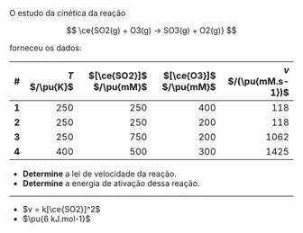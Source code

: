 O estudo da cinética da reação

$$
\ce{SO2(g) + O3(g) -> SO3(g) + O2(g)}
$$

forneceu os dados:

| #     | $T$ $/\pu{K}$ | $[\ce{SO2}]$ $/\pu{mM}$ | $[\ce{O3}]$ $/\pu{mM}$ | $v$ $/(\pu{mM.s-1})$ |
| ----- | ------------: | ----------------------: | ---------------------: | -------------------: |
| **1** |         $250$ |                   $250$ |                  $400$ |                $118$ |
| **2** |         $250$ |                   $250$ |                  $200$ |                $118$ |
| **3** |         $250$ |                   $750$ |                  $200$ |               $1062$ |
| **4** |         $400$ |                   $500$ |                  $300$ |               $1425$ |

- **Determine**  a lei de velocidade da reação.
- **Determine** a energia de ativação dessa reação.

--- 

- $v = k[\ce{SO2}]^2$
- $\pu{6 kJ.mol-1}$
